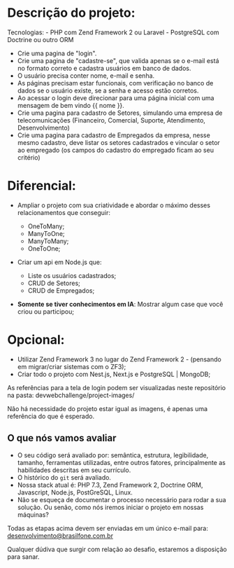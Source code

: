 # Descrição do projeto:
  Tecnologias: 
      - PHP com Zend Framework 2 ou Laravel
      - PostgreSQL com Doctrine ou outro ORM
   
- Crie uma pagina de "login". 
- Crie uma pagina de "cadastre-se", que valida apenas se o e-mail está no formato correto e cadastra usuários em banco de dados. 
- O usuário precisa conter nome, e-mail e senha.
- As páginas precisam estar funcionais, com verificação no banco de dados se o usuário existe, se a senha e acesso estão corretos.
- Ao acessar o login deve direcionar para uma página inicial com uma mensagem de bem vindo {{ nome }}.
- Crie uma pagina para cadastro de Setores, simulando uma empresa de telecomunicações (Financeiro, Comercial, Suporte, Atendimento, Desenvolvimento)
- Crie uma pagina para cadastro de Empregados da empresa, nesse mesmo cadastro, deve listar os setores cadastrados e vincular o setor ao empregado (os campos do cadastro do empregado ficam ao seu critério)

# Diferencial:

- Ampliar o projeto com sua criatividade e abordar o máximo desses relacionamentos que conseguir:
  - OneToMany;
  - ManyToOne;
  - ManyToMany;
  - OneToOne;

- Criar um api em Node.js que:
  - Liste os usuários cadastrados;
  - CRUD de Setores;
  - CRUD de Empregados;
 
- **Somente se tiver conhecimentos em IA**: Mostrar algum case que você criou ou participou;

# Opcional:
- Utilizar Zend Framework 3 no lugar do Zend Framework 2 - (pensando em migrar/criar sistemas com o ZF3);
- Criar todo o projeto com Nest.js, Next.js e PostgreSQL | MongoDB;


As referências para a tela de login podem ser visualizadas neste repositório na pasta: 
devwebchallenge/project-images/

Não há necessidade do projeto estar igual as imagens, é apenas uma referência do que é esperado. 


## O que nós vamos avaliar

- O seu código será avaliado por: semântica, estrutura, legibilidade, tamanho, ferramentas utilizadas, entre outros fatores, principalmente as habilidades descritas em seu currículo.
- O histórico do `git` será avaliado.
- Nossa stack atual é: PHP 7.3, Zend Framework 2, Doctrine ORM, Javascript, Node.js, PostGreSQL, Linux. 
- Não se esqueça de documentar o processo necessário para rodar a sua solução. Ou senão, como nós iremos iniciar o projeto em nossas máquinas?

Todas as etapas acima devem ser enviadas em um único e-mail para: desenvolvimento@brasilfone.com.br

Qualquer dúdiva que surgir com relação ao desafio, estaremos a disposição para sanar. 
